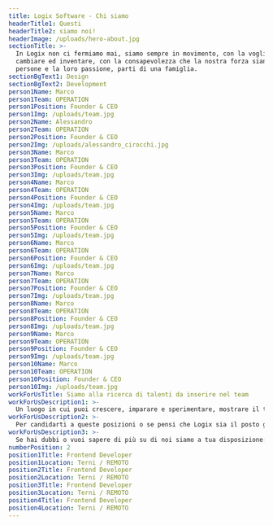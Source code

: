```yaml
---
title: Logix Software - Chi siamo
headerTitle1: Questi
headerTitle2: siamo noi!
headerImage: /uploads/hero-about.jpg
sectionTitle: >-
  In Logix non ci fermiamo mai, siamo sempre in movimento, con la voglia di
  cambiare ed inventare, con la consapevolezza che la nostra forza siano le
  persone e la loro passione, parti di una famiglia.
sectionBgText1: Design
sectionBgText2: Development
person1Name: Marco
person1Team: OPERATION
person1Position: Founder & CEO
person1Img: /uploads/team.jpg
person2Name: Alessandro
person2Team: OPERATION
person2Position: Founder & CEO
person2Img: /uploads/alessandro_cirocchi.jpg
person3Name: Marco
person3Team: OPERATION
person3Position: Founder & CEO
person3Img: /uploads/team.jpg
person4Name: Marco
person4Team: OPERATION
person4Position: Founder & CEO
person4Img: /uploads/team.jpg
person5Name: Marco
person5Team: OPERATION
person5Position: Founder & CEO
person5Img: /uploads/team.jpg
person6Name: Marco
person6Team: OPERATION
person6Position: Founder & CEO
person6Img: /uploads/team.jpg
person7Name: Marco
person7Team: OPERATION
person7Position: Founder & CEO
person7Img: /uploads/team.jpg
person8Name: Marco
person8Team: OPERATION
person8Position: Founder & CEO
person8Img: /uploads/team.jpg
person9Name: Marco
person9Team: OPERATION
person9Position: Founder & CEO
person9Img: /uploads/team.jpg
person10Name: Marco
person10Team: OPERATION
person10Position: Founder & CEO
person10Img: /uploads/team.jpg
workForUsTitle: Siamo alla ricerca di talenti da inserire nel team
workForUsDescription1: >-
  Un luogo in cui puoi crescere, imparare e sperimentare, mostrare il tuo vero potenziale, conoscere persone simpatiche e lavorare con il buon umore.
workForUsDescription2: >-
  Per candidarti a queste posizioni o se pensi che Logix sia il posto giusto per te, scrivici allegando il tuo curriculum a:
workForUsDescription3: >-
  Se hai dubbi o vuoi sapere di più su di noi siamo a tua disposizione:)
numberPosition: 2
position1Title: Frontend Developer
position1Location: Terni / REMOTO
position2Title: Frontend Developer
position2Location: Terni / REMOTO
position3Title: Frontend Developer
position3Location: Terni / REMOTO
position4Title: Frontend Developer
position4Location: Terni / REMOTO
---
```



